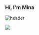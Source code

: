 ### Hi, I'm Mina

![header](https://capsule-render.vercel.app/api?type=wave&color=auto&height=300&section=header&text=OH%20MINA&fontSize=70)

<img src="https://img.shields.io/badge/JavaScript-F7DF1E?style=flat&logo=JavaScript&logoColor=white">


<!--
**alsdk9879/alsdk9879** is a ✨ _special_ ✨ repository because its `README.md` (this file) appears on your GitHub profile.

Here are some ideas to get you started:

- 🔭 I’m currently working on ...
- 🌱 I’m currently learning ...
- 👯 I’m looking to collaborate on ...
- 🤔 I’m looking for help with ...
- 💬 Ask me about ...
- 📫 How to reach me: ...
- 😄 Pronouns: ...
- ⚡ Fun fact: ...
-->


